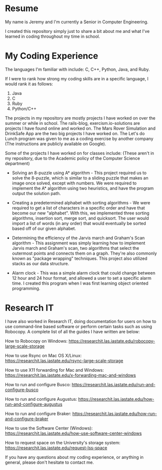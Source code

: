 # Resume

My name is Jeremy and I'm currently a Senior in Computer Engineering. 

I created this repository simply just to share a bit about me and what I've learned in coding throughout my time in school. 

# My Coding Experience

The languages I'm familiar with include: C, C++, Python, Java, and Ruby.

If I were to rank how strong my coding skills are in a specific language, I would rank it as follows:

1. Java
2. C
4. Ruby
3. Python/C++

The projects in my repository are mostly projects I have worked on over the summer or while in school. The rails-blog, exercism.io-solutions are projects I have found online and worked on. The Mars Rover Simulation and DrinkSafe App are the two big projects I have worked on. The Let's do Lunch program was given to me as a coding exercise by another company (The instructions are publicly available on Google). 


Some of the projects I have worked on for classes include: (These aren't in my repository, due to the Academic policy of the Computer Science department) 

* Solving an 8-puzzle using A* algorithm  - This project required us to solve the 8-puzzle, which is similar to a sliding puzzle that makes an image once solved, except with numbers. We were required to implement the A* algorithm  using two heuristics, and have the program output the solution path. 

* Creating a predetermined alphabet with sorting algorithms  - We were required to get a list of characters in a specific order and have that become our new "alphabet". With this, we implemented three sorting algorithms, insertion sort, merge sort, and quicksort. The user would import a list of words (in any order) that would eventually be sorted based off of our given alphabet. 

* Determining the efficiency of the Jarvis march and Graham's Scan algorithm - This assignment was simply learning how to implement Jarvis march and Graham's scan, two algorithms that select the outermost points and connects them on a graph. They're also commonly known as "package wrapping" techniques. This project also utilized stacks as our data structure. 

* Alarm clock - This was a simple alarm clock that could change between 12 hour and 24 hour format, and allowed a user to set a specific alarm time. I created this program when I was first learning object oriented programming. 

# Research IT 

I have also worked in Research IT, doing documentation for users on how to use command-line based software or perform certain tasks such as using Robocopy. A complete list of all the guides I have written are below: 

How to Robocopy on Windows:
https://researchit.las.iastate.edu/robocopy-large-scale-storage

How to use Rsync on Mac OS X/Linux:
https://researchit.las.iastate.edu/rsync-large-scale-storage

How to use X11 forwarding for Mac and Windows:
https://researchit.las.iastate.edu/x-forwarding-mac-and-windows

How to run and configure Busco:
https://researchit.las.iastate.edu/run-and-configure-busco

How to run and configure Augustus:
https://researchit.las.iastate.edu/how-run-and-configure-augustus

How to run and configure Braker:
https://researchit.las.iastate.edu/how-run-and-configure-braker

How to use the Software Center (Windows):
https://researchit.las.iastate.edu/how-use-software-center-windows

How to request space on the University's storage system:
https://researchit.las.iastate.edu/request-lss-space


If you have any questions about my coding experience, or anything in general, please don't hesitate to contact me. 
